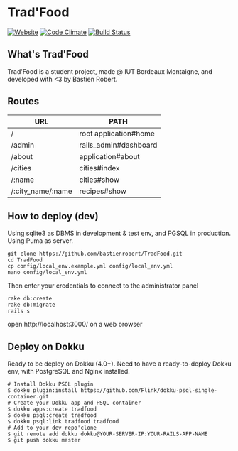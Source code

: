 # Trad'Food
[![Website](https://img.shields.io/website-up-down-green-red/http/shields.io.svg?label=tradfood.fr)](https://tradfood.fr)
[![Code Climate](https://codeclimate.com/github/bastienrobert/TradFood/badges/gpa.svg)](https://codeclimate.com/github/bastienrobert/TradFood)
[![Build Status](https://travis-ci.org/bastienrobert/TradFood.svg?branch=master)](https://travis-ci.org/bastienrobert/TradFood)

## What's Trad'Food
Trad'Food is a student project, made @ IUT Bordeaux Montaigne, and developed with <3 by Bastien Robert.

## Routes
| URL               	| PATH                  	|
|-------------------	|-----------------------	|
| /                 	| root application#home 	|
| /admin            	| rails_admin#dashboard 	|
| /about            	| application#about     	|
| /cities           	| cities#index          	|
| /:name            	| cities#show           	|
| /:city_name/:name 	| recipes#show          	|

## How to deploy (dev)
Using sqlite3 as DBMS in development & test env, and PGSQL in production.
Using Puma as server.

```
git clone https://github.com/bastienrobert/TradFood.git
cd TradFood
cp config/local_env.example.yml config/local_env.yml
nano config/local_env.yml
```
Then enter your credentials to connect to the administrator panel
```
rake db:create
rake db:migrate
rails s
```
open http://localhost:3000/ on a web browser

## Deploy on Dokku
Ready to be deploy on Dokku (4.0+).
Need to have a ready-to-deploy Dokku env, with PostgreSQL and Nginx installed.

```
# Install Dokku PSQL plugin
$ dokku plugin:install https://github.com/Flink/dokku-psql-single-container.git
# Create your Dokku app and PSQL container
$ dokku apps:create tradfood
$ dokku psql:create tradfood
$ dokku psql:link tradfood tradfood
# Add to your dev repo'clone
$ git remote add dokku dokku@YOUR-SERVER-IP:YOUR-RAILS-APP-NAME
$ git push dokku master
```
